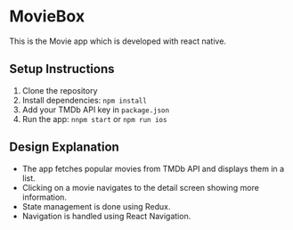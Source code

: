 # MovieBox
This is the Movie app which is developed with react native.

## Setup Instructions

1. Clone the repository
2. Install dependencies: `npm install`
3. Add your TMDb API key in `package.json`
4. Run the app: `nnpm start` or `npm run ios`

## Design Explanation

- The app fetches popular movies from TMDb API and displays them in a list.
- Clicking on a movie navigates to the detail screen showing more information.
- State management is done using Redux.
- Navigation is handled using React Navigation.